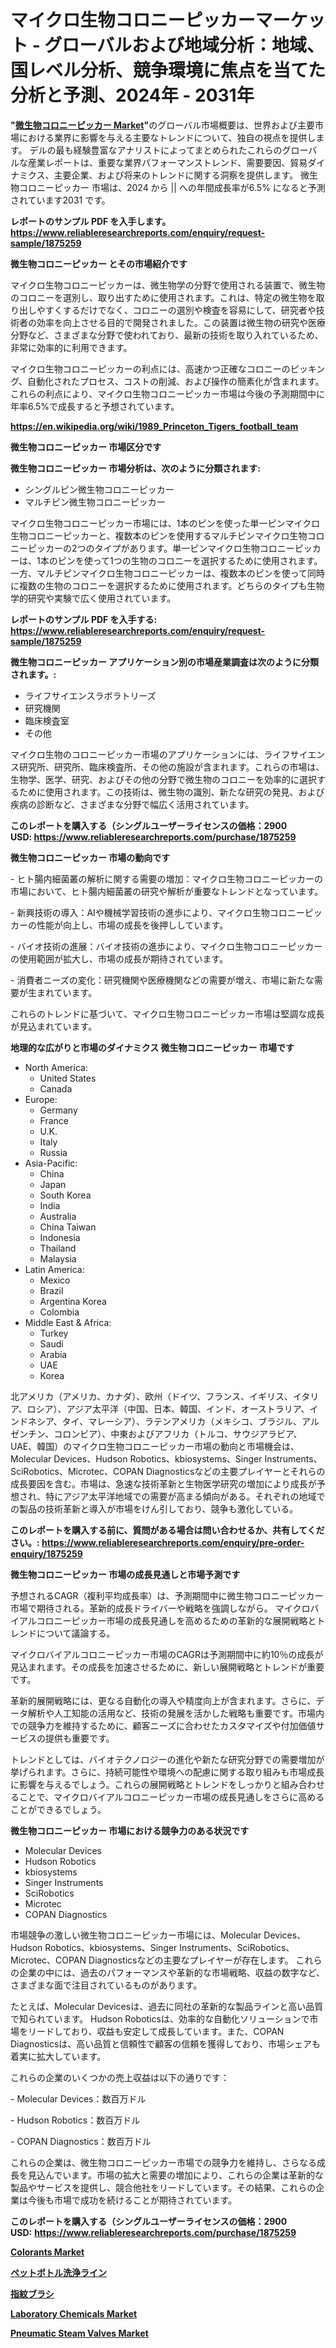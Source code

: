<p><h1>マイクロ生物コロニーピッカーマーケット - グローバルおよび地域分析：地域、国レベル分析、競争環境に焦点を当てた分析と予測、2024年 - 2031年</h1></p><p><strong>"<a href="https://www.reliableresearchreports.com/microbial-colony-picker-r1875259">微生物コロニーピッカー Market</a>"</strong>のグローバル市場概要は、世界および主要市場における業界に影響を与える主要なトレンドについて、独自の視点を提供します。 デルの最も経験豊富なアナリストによってまとめられたこれらのグローバルな産業レポートは、重要な業界パフォーマンストレンド、需要要因、貿易ダイナミクス、主要企業、および将来のトレンドに関する洞察を提供します。 微生物コロニーピッカー 市場は、2024 から || への年間成長率が6.5% になると予測されています2031 です。</p>
<p><strong>レポートのサンプル PDF を入手します。</strong><strong><a href="https://www.reliableresearchreports.com/enquiry/request-sample/1875259">https://www.reliableresearchreports.com/enquiry/request-sample/1875259</a></strong></p>
<p><strong>微生物コロニーピッカー とその市場紹介です</strong></p>
<p><p>マイクロ生物コロニーピッカーは、微生物学の分野で使用される装置で、微生物のコロニーを選別し、取り出すために使用されます。これは、特定の微生物を取り出しやすくするだけでなく、コロニーの選別や検査を容易にして、研究者や技術者の効率を向上させる目的で開発されました。この装置は微生物の研究や医療分野など、さまざまな分野で使われており、最新の技術を取り入れているため、非常に効率的に利用できます。</p><p>マイクロ生物コロニーピッカーの利点には、高速かつ正確なコロニーのピッキング、自動化されたプロセス、コストの削減、および操作の簡素化が含まれます。これらの利点により、マイクロ生物コロニーピッカー市場は今後の予測期間中に年率6.5%で成長すると予想されています。</p><a href="https://en.wikipedia.org/wiki/1989_Princeton_Tigers_football_team"></a></p>
<p><strong><a href="https://en.wikipedia.org/wiki/1989_Princeton_Tigers_football_team">https://en.wikipedia.org/wiki/1989_Princeton_Tigers_football_team</a></strong></p>
<p><strong>微生物コロニーピッカー&nbsp;市場区分です</strong><strong></strong></p>
<p><strong>微生物コロニーピッカー 市場分析は、次のように分類されます:</strong>&nbsp;</p>
<p><ul><li>シングルピン微生物コロニーピッカー</li><li>マルチピン微生物コロニーピッカー</li></ul></p>
<p><p>マイクロ生物コロニーピッカー市場には、1本のピンを使った単一ピンマイクロ生物コロニーピッカーと、複数本のピンを使用するマルチピンマイクロ生物コロニーピッカーの2つのタイプがあります。単一ピンマイクロ生物コロニーピッカーは、1本のピンを使って1つの生物のコロニーを選択するために使用されます。一方、マルチピンマイクロ生物コロニーピッカーは、複数本のピンを使って同時に複数の生物のコロニーを選択するために使用されます。どちらのタイプも生物学的研究や実験で広く使用されています。</p></p>
<p><strong>レポートのサンプル PDF を入手する: <a href="https://www.reliableresearchreports.com/enquiry/request-sample/1875259">https://www.reliableresearchreports.com/enquiry/request-sample/1875259</a></strong></p>
<p><strong> 微生物コロニーピッカー アプリケーション別の市場産業調査は次のように分類されます。:</strong></p>
<p><ul><li>ライフサイエンスラボラトリーズ</li><li>研究機関</li><li>臨床検査室</li><li>その他</li></ul></p>
<p><p>マイクロ生物のコロニーピッカー市場のアプリケーションには、ライフサイエンス研究所、研究所、臨床検査所、その他の施設が含まれます。これらの市場は、生物学、医学、研究、およびその他の分野で微生物のコロニーを効率的に選択するために使用されます。この技術は、微生物の識別、新たな研究の発見、および疾病の診断など、さまざまな分野で幅広く活用されています。</p></p>
<p><strong>このレポートを購入する（シングルユーザーライセンスの価格：2900 USD:</strong><strong>&nbsp;<a href="https://www.reliableresearchreports.com/purchase/1875259">https://www.reliableresearchreports.com/purchase/1875259</a></strong></p>
<p><strong>微生物コロニーピッカー 市場の動向です</strong></p>
<p><p>- ヒト腸内細菌叢の解析に関する需要の増加：マイクロ生物コロニーピッカーの市場において、ヒト腸内細菌叢の研究や解析が重要なトレンドとなっています。</p><p>- 新興技術の導入：AIや機械学習技術の進歩により、マイクロ生物コロニーピッカーの性能が向上し、市場の成長を後押ししています。</p><p>- バイオ技術の進展：バイオ技術の進歩により、マイクロ生物コロニーピッカーの使用範囲が拡大し、市場の成長が期待されています。</p><p>- 消費者ニーズの変化：研究機関や医療機関などの需要が増え、市場に新たな需要が生まれています。</p><p>これらのトレンドに基づいて、マイクロ生物コロニーピッカー市場は堅調な成長が見込まれています。</p></p>
<p><strong>地理的な広がりと市場のダイナミクス 微生物コロニーピッカー 市場です</strong></p>
<p><ul>
    <li>
        North America:
        <ul>
            <li>United States</li>
            <li>Canada</li>
        </ul>
    </li>
    <li>
        Europe:
        <ul>
            <li>Germany</li>
            <li>France</li>
            <li>U.K.</li>
            <li>Italy</li>
            <li>Russia</li>
        </ul>
    </li>
    <li>
        Asia-Pacific:
        <ul>
            <li>China</li>
            <li>Japan</li>
            <li>South Korea</li>
            <li>India</li>
            <li>Australia</li>
            <li>China Taiwan</li>
            <li>Indonesia</li>
            <li>Thailand</li>
            <li>Malaysia</li>
        </ul>
    </li>
    <li>
        Latin America:
        <ul>
            <li>Mexico</li>
            <li>Brazil</li>
            <li>Argentina Korea</li>
            <li>Colombia</li>
        </ul>
    </li>
    <li>
        Middle East & Africa:
        <ul>
            <li>Turkey</li>
            <li>Saudi</li>
            <li>Arabia</li>
            <li>UAE</li>
            <li>Korea</li>
        </ul>
    </li>
    </ul></p>
<p><p>北アメリカ（アメリカ、カナダ）、欧州（ドイツ、フランス、イギリス、イタリア、ロシア）、アジア太平洋（中国、日本、韓国、インド、オーストラリア、インドネシア、タイ、マレーシア）、ラテンアメリカ（メキシコ、ブラジル、アルゼンチン、コロンビア）、中東およびアフリカ（トルコ、サウジアラビア、UAE、韓国）のマイクロ生物コロニーピッカー市場の動向と市場機会は、Molecular Devices、Hudson Robotics、kbiosystems、Singer Instruments、SciRobotics、Microtec、COPAN Diagnosticsなどの主要プレイヤーとそれらの成長要因を含む。市場は、急速な技術革新と生物医学研究の増加により成長が予想され、特にアジア太平洋地域での需要が高まる傾向がある。それぞれの地域での製品の技術革新と導入が市場をけん引しており、競争も激化している。</p></p>
<p><strong>このレポートを購入する前に、質問がある場合は問い合わせるか、共有してください。:&nbsp;<a href="https://www.reliableresearchreports.com/enquiry/pre-order-enquiry/1875259">https://www.reliableresearchreports.com/enquiry/pre-order-enquiry/1875259</a></strong></p>
<p><strong>微生物コロニーピッカー 市場の成長見通しと市場予測です</strong></p>
<p><p>予想されるCAGR（複利平均成長率）は、予測期間中に微生物コロニーピッカー市場で期待される。革新的成長ドライバーや戦略を強調しながら。 マイクロバイアルコロニーピッカー市場の成長見通しを高めるための革新的な展開戦略とトレンドについて議論する。</p><p>マイクロバイアルコロニーピッカー市場のCAGRは予測期間中に約10％の成長が見込まれます。その成長を加速させるために、新しい展開戦略とトレンドが重要です。 </p><p>革新的展開戦略には、更なる自動化の導入や精度向上が含まれます。さらに、データ解析や人工知能の活用など、技術の発展を活かした戦略も重要です。市場内での競争力を維持するために、顧客ニーズに合わせたカスタマイズや付加価値サービスの提供も重要です。</p><p>トレンドとしては、バイオテクノロジーの進化や新たな研究分野での需要増加が挙げられます。さらに、持続可能性や環境への配慮に関する取り組みも市場成長に影響を与えるでしょう。これらの展開戦略とトレンドをしっかりと組み合わせることで、マイクロバイアルコロニーピッカー市場の成長見通しをさらに高めることができるでしょう。</p></p>
<p><strong>微生物コロニーピッカー 市場における競争力のある状況です</strong></p>
<p><ul><li>Molecular Devices</li><li>Hudson Robotics</li><li>kbiosystems</li><li>Singer Instruments</li><li>SciRobotics</li><li>Microtec</li><li>COPAN Diagnostics</li></ul></p>
<p><p>市場競争の激しい微生物コロニーピッカー市場には、Molecular Devices、Hudson Robotics、kbiosystems、Singer Instruments、SciRobotics、Microtec、COPAN Diagnosticsなどの主要なプレイヤーが存在します。 これらの企業の中には、過去のパフォーマンスや革新的な市場戦略、収益の数字など、さまざまな面で注目されているものがあります。</p><p>たとえば、Molecular Devicesは、過去に同社の革新的な製品ラインと高い品質で知られています。 Hudson Roboticsは、効率的な自動化ソリューションで市場をリードしており、収益も安定して成長しています。また、COPAN Diagnosticsは、高い品質と信頼性で顧客の信頼を獲得しており、市場シェアも着実に拡大しています。</p><p>これらの企業のいくつかの売上収益は以下の通りです：</p><p>- Molecular Devices：数百万ドル</p><p>- Hudson Robotics：数百万ドル</p><p>- COPAN Diagnostics：数百万ドル</p><p>これらの企業は、微生物コロニーピッカー市場での競争力を維持し、さらなる成長を見込んでいます。市場の拡大と需要の増加により、これらの企業は革新的な製品やサービスを提供し、競合他社をリードしています。その結果、これらの企業は今後も市場で成功を続けることが期待されています。</p></p>
<p><strong>このレポートを購入する（シングルユーザーライセンスの価格：2900 USD:</strong>&nbsp;<strong><a href="https://www.reliableresearchreports.com/purchase/1875259">https://www.reliableresearchreports.com/purchase/1875259</a></strong></p>
<p><strong><p><a href="https://www.linkedin.com/pulse/colorants-market-trends-detailed-study-its-segmentation-analyzing-1qkzf?trackingId=hDjtHWp%2FRrWFDqoMmg%2F4VQ%3D%3D">Colorants Market</a></p><p><a href="https://medium.com/@dm15982023/2024%E5%B9%B4%E3%81%8B%E3%82%892031%E5%B9%B4%E3%81%BE%E3%81%A7%E3%81%AE%E4%B8%96%E7%95%8C%E3%81%AEpet%E3%83%9C%E3%83%88%E3%83%AB%E6%B4%97%E6%B5%84%E3%83%A9%E3%82%A4%E3%83%B3%E5%B8%82%E5%A0%B4%E3%83%88%E3%83%AC%E3%83%B3%E3%83%89%E3%81%AB%E9%96%A2%E3%81%99%E3%82%8B%E6%88%A6%E7%95%A5%E7%9A%84%E6%B4%9E%E5%AF%9F%E3%82%92170%E3%83%9A%E3%83%BC%E3%82%B8%E3%81%A7%E7%B6%B2%E7%BE%85-7b1f9be46736">ペットボトル洗浄ライン</a></p><p><a href="https://github.com/lababdou/Market-Research-Report-List-5/blob/main/697562573636.md">指紋ブラシ</a></p><p><a href="https://www.linkedin.com/pulse/global-laboratory-chemicals-industry-types-applications-market-0rztf?trackingId=%2FbPvtxu1QmWU6F2urHzDKQ%3D%3D">Laboratory Chemicals Market</a></p><p><a href="https://medium.com/@amandaexton567/pneumatic-steam-valves-market-outlook-complete-industry-analysis-2024-to-2031-3860c1d4c544">Pneumatic Steam Valves Market</a></p></strong></p>